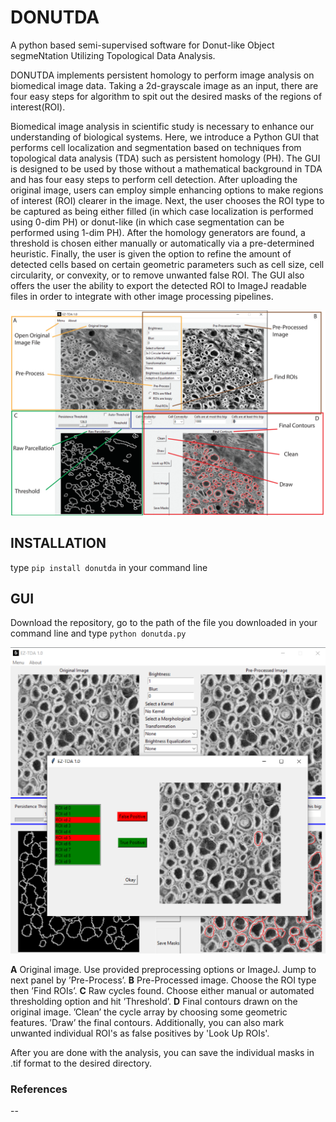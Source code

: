 # DONUTDA
A python based semi-supervised software for Donut-like Object segmeNtation Utilizing Topological Data Analysis.

DONUTDA implements persistent homology to perform image analysis on biomedical image data. Taking a 2d-grayscale image as an input, there are four easy steps for algorithm to spit out the desired masks of the regions of interest(ROI).

Biomedical image analysis in scientific study is necessary to enhance our understanding of biological
systems. Here, we introduce a Python GUI that performs cell localization and segmentation
based on techniques from topological data analysis (TDA) such as persistent homology (PH). The
GUI is designed to be used by those without a mathematical background in TDA and has four
easy steps to perform cell detection. After uploading the original image, users can employ simple
enhancing options to make regions of interest (ROI) clearer in the image. Next, the user chooses
the ROI type to be captured as being either filled (in which case localization is performed using
0-dim PH) or donut-like (in which case segmentation can be performed using 1-dim PH). After
the homology generators are found, a threshold is chosen either manually or automatically via a
pre-determined heuristic. Finally, the user is given the option to refine the amount of detected cells
based on certain geometric parameters such as cell size, cell circularity, or convexity, or to remove
unwanted false ROI. The GUI also offers the user the ability to export the detected ROI to ImageJ
readable files in order to integrate with other image processing pipelines.

![GUI](https://github.com/ulgenklc/DONUTDA/blob/master/data_images/eztda_gui_abst.png)

## INSTALLATION

type `pip install donutda` in your command line

## GUI

Download the repository, go to the path of the file you downloaded in your command line and type `python donutda.py ` 

![lookup](https://github.com/ulgenklc/DONUTDA/blob/master/data_images/lookup_roi.png)

**A** Original image. Use provided preprocessing options or ImageJ. Jump
to next panel by ’Pre-Process’. **B** Pre-Processed image. Choose the ROI type then ’Find ROIs’. **C**
Raw cycles found. Choose either manual or automated thresholding option and hit ’Threshold’. **D**
Final contours drawn on the original image. ’Clean’ the cycle array by choosing some geometric
features. ’Draw’ the final contours. Additionally, you can also mark unwanted individual ROI's as false positives by 'Look Up ROIs'. 

After you are done with the analysis, you can save the individual masks in .tif format to the desired directory.

### References
--


